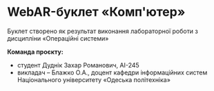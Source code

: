 # WebAR-буклет «Комп'ютер»
Буклет створено як результат виконання лабораторної роботи з дисципліни «Операційні системи»

**Команда проєкту:** 
- студент Дуднік Захар Романович, AI-245
- викладач – Блажко О.А., доцент кафедри інформаційних систем Національного університету «Одеська політехніка»

